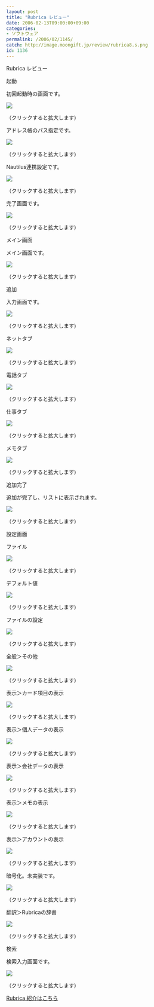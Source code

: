 ```yaml
---
layout: post
title: "Rubrica レビュー"
date: 2006-02-13T09:00:00+09:00
categories:
- ソフトウェア
permalink: /2006/02/1145/
catch: http://image.moongift.jp/review/rubrica8.s.png
id: 1136
---
```

Rubrica レビュー  
<!--more-->

起動

  

初回起動時の画面です。

  

[![](http://image.moongift.jp/review/rubrica1.s.png)](http://image.moongift.jp/review/rubrica1.png)  
  
（クリックすると拡大します)

  

アドレス帳のパス指定です。

  

[![](http://image.moongift.jp/review/rubrica2.s.png)](http://image.moongift.jp/review/rubrica2.png)  
  
（クリックすると拡大します)

  

Nautilus連携設定です。

  

[![](http://image.moongift.jp/review/rubrica3.s.png)](http://image.moongift.jp/review/rubrica3.png)  
  
（クリックすると拡大します)

  

完了画面です。

  

[![](http://image.moongift.jp/review/rubrica4.s.png)](http://image.moongift.jp/review/rubrica4.png)  
  
（クリックすると拡大します)

  

メイン画面

  

メイン画面です。

  

[![](http://image.moongift.jp/review/rubrica5.s.png)](http://image.moongift.jp/review/rubrica5.png)  
  
（クリックすると拡大します)

  

追加

  

入力画面です。

  

[![](http://image.moongift.jp/review/rubrica6.s.png)](http://image.moongift.jp/review/rubrica6.png)  
  
（クリックすると拡大します)

  

ネットタブ

  

[![](http://image.moongift.jp/review/rubrica7.s.png)](http://image.moongift.jp/review/rubrica7.png)  
  
（クリックすると拡大します)

  

電話タブ

  

[![](http://image.moongift.jp/review/rubrica23.s.png)](http://image.moongift.jp/review/rubrica23.png)  
  
（クリックすると拡大します)

  

仕事タブ

  

[![](http://image.moongift.jp/review/rubrica20.s.png)](http://image.moongift.jp/review/rubrica20.png)  
  
（クリックすると拡大します)

  

メモタブ

  

[![](http://image.moongift.jp/review/rubrica21.s.png)](http://image.moongift.jp/review/rubrica21.png)  
  
（クリックすると拡大します)

  

追加完了

  

追加が完了し、リストに表示されます。

  

[![](http://image.moongift.jp/review/rubrica22.s.png)](http://image.moongift.jp/review/rubrica22.png)  
  
（クリックすると拡大します)

  

設定画面

  

ファイル

  

[![](http://image.moongift.jp/review/rubrica8.s.png)](http://image.moongift.jp/review/rubrica8.png)  
  
（クリックすると拡大します)

  

デフォルト値

  

[![](http://image.moongift.jp/review/rubrica9.s.png)](http://image.moongift.jp/review/rubrica9.png)  
  
（クリックすると拡大します)

  

ファイルの設定

  

[![](http://image.moongift.jp/review/rubrica10.s.png)](http://image.moongift.jp/review/rubrica10.png)  
  
（クリックすると拡大します)

  

全般＞その他

  

[![](http://image.moongift.jp/review/rubrica11.s.png)](http://image.moongift.jp/review/rubrica11.png)  
  
（クリックすると拡大します)

  

表示＞カード項目の表示

  

[![](http://image.moongift.jp/review/rubrica12.s.png)](http://image.moongift.jp/review/rubrica12.png)  
  
（クリックすると拡大します)

  

表示＞個人データの表示

  

[![](http://image.moongift.jp/review/rubrica13.s.png)](http://image.moongift.jp/review/rubrica13.png)  
  
（クリックすると拡大します)

  

表示＞会社データの表示

  

[![](http://image.moongift.jp/review/rubrica14.s.png)](http://image.moongift.jp/review/rubrica14.png)  
  
（クリックすると拡大します)

  

表示＞メモの表示

  

[![](http://image.moongift.jp/review/rubrica15.s.png)](http://image.moongift.jp/review/rubrica15.png)  
  
（クリックすると拡大します)

  

表示＞アカウントの表示

  

[![](http://image.moongift.jp/review/rubrica16.s.png)](http://image.moongift.jp/review/rubrica16.png)  
  
（クリックすると拡大します)

  

暗号化。未実装です。

  

[![](http://image.moongift.jp/review/rubrica17.s.png)](http://image.moongift.jp/review/rubrica17.png)  
  
（クリックすると拡大します)

  

翻訳＞Rubricaの辞書

  

[![](http://image.moongift.jp/review/rubrica18.s.png)](http://image.moongift.jp/review/rubrica18.png)  
  
（クリックすると拡大します)

  

検索

  

検索入力画面です。

  

[![](http://image.moongift.jp/review/rubrica19.s.png)](http://image.moongift.jp/review/rubrica19.png)  
  
（クリックすると拡大します)

  

[Rubrica 紹介はこちら](http://oss.moongift.jp/intro/i-1136.html)

